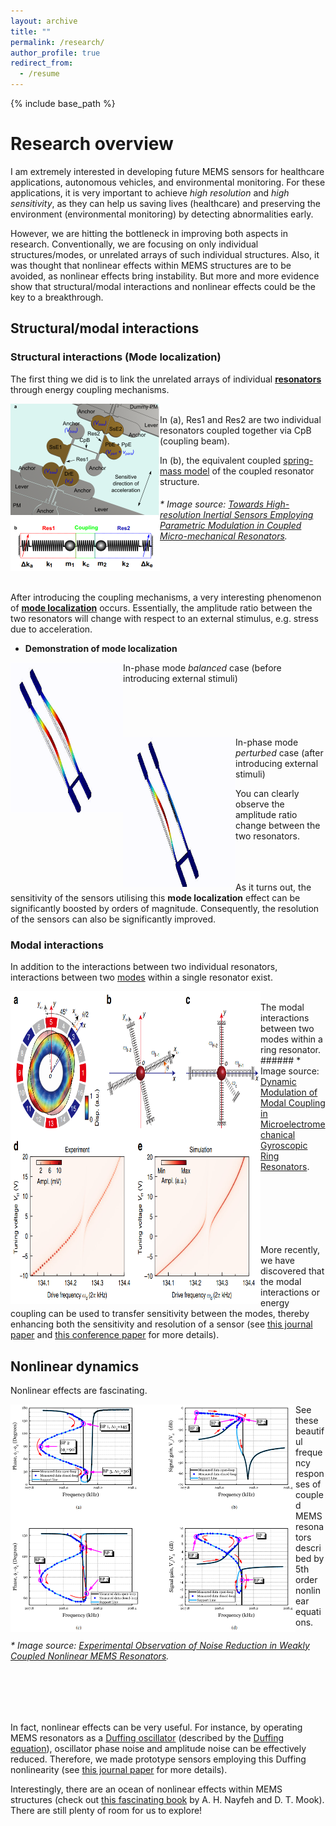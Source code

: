 ```yaml
---
layout: archive
title: ""
permalink: /research/
author_profile: true
redirect_from:
  - /resume
---
```


{% include base_path %}

Research overview
======

I am extremely interested in developing future MEMS sensors for healthcare applications, autonomous vehicles, and environmental monitoring. For these applications, it is very important to achieve <i>high resolution</i> and <i>high sensitivity</i>, as they can help us saving lives (healthcare) and preserving the environment (environmental monitoring) by detecting abnormalities early.

However, we are hitting the bottleneck in improving both aspects in research. Conventionally, we are focusing on only individual structures/modes, or unrelated arrays of such individual structures. Also, it was thought that nonlinear effects within MEMS structures are to be avoided, as nonlinear effects bring instability. But more and more evidence show that structural/modal interactions and nonlinear effects could be the key to a breakthrough.

## Structural/modal interactions

### Structural interactions (Mode localization)

The first thing we did is to link the unrelated arrays of individual <a href="https://en.wikipedia.org/wiki/Resonator"><b>resonators</b></a> through energy coupling mechanisms.

<img align="left" src="/images/CoupledResonators.PNG" height="268" width="239">

<br>
In (a), Res1 and Res2 are two individual resonators coupled together via CpB (coupling beam).

In (b), the equivalent coupled <a href="https://en.wikipedia.org/wiki/Effective_mass_(spring%E2%80%93mass_system)">spring-mass model</a> of the coupled resonator structure.

###### * Image source: <a href="https://journals.aps.org/prapplied/abstract/10.1103/PhysRevApplied.12.044005"> Towards High-resolution Inertial Sensors Employing Parametric Modulation in Coupled Micro-mechanical Resonators</a>.

<br>
<br>

After introducing the coupling mechanisms, a very interesting phenomenon of <a href="https://www.sciencedirect.com/science/article/abs/pii/0022460X8890226X"> <b>mode localization</b></a> occurs. Essentially, the amplitude ratio between the two resonators will change with respect to an external stimulus, e.g. stress due to acceleration.

* <b>Demonstration of mode localization</b>

<img align="left" src="/images/InPhaseModeBalanced.gif" height="240" width="180">
In-phase mode <i>balanced</i> case (before introducing external stimuli)
<br>
<br>
<br>
<br>
<br>
<br>

<img align="left" src="/images/InPhaseModePerturbed.gif" height="240" width="180">
In-phase mode <i>perturbed</i> case (after introducing external stimuli)

You can clearly observe the amplitude ratio change between the two resonators.
<br>
<br>
<br>
<br>

As it turns out, the sensitivity of the sensors utilising this <b>mode localization</b> effect can be significantly boosted by orders of magnitude. Consequently, the resolution of the sensors can also be significantly improved.

### Modal interactions

In addition to the interactions between two individual resonators, interactions between two <a href="https://en.wikipedia.org/wiki/Vibration#Illustration_of_a_multiple_DOF_problem"> modes</a> within a single resonator exist.

<img align="left" src="/images/Modalinteraction.PNG" height="500" width="400">
<br>
The modal interactions between two modes within a ring resonator.
###### * Image source: <a href="https://www.nature.com/articles/s41467-019-12796-0.pdf"> Dynamic Modulation of Modal Coupling in Microelectromechanical Gyroscopic Ring Resonators</a>.

<br>
<br>
<br>
<br>
<br>
<br>
<br>

More recently, we have discovered that the modal interactions or energy coupling can be used to transfer sensitivity between the modes, thereby enhancing both the sensitivity and resolution of a sensor (see <a href="https://ieeexplore.ieee.org/abstract/document/9439932/"> this journal paper</a> and <a href="https://ieeexplore.ieee.org/abstract/document/9375348/"> this conference paper</a> for more details).

## Nonlinear dynamics

Nonlinear effects are fascinating.

<img align="left" src="/images/NonlinearDoubleHysteresis.PNG" height="364" width="456">

See these beautiful frequency responses of coupled MEMS resonators described by 5th order nonlinear equations.
###### * Image source: <a href="https://ieeexplore.ieee.org/abstract/document/8091122/"> Experimental Observation of Noise Reduction in Weakly Coupled Nonlinear MEMS Resonators</a>.

<br>
<br>
<br>


In fact, nonlinear effects can be very useful. For instance, by operating MEMS resonators as a <a href="http://www.scholarpedia.org/article/Duffing_oscillator"> Duffing oscillator</a> (described by the <a href="https://en.wikipedia.org/wiki/Duffing_equation"> Duffing equation</a>), oscillator phase noise and amplitude noise can be effectively reduced. Therefore, we made prototype sensors employing this Duffing nonlinearity (see <a href="https://ieeexplore.ieee.org/abstract/document/8640054"> this journal paper</a> for more details).


Interestingly, there are an ocean of nonlinear effects within MEMS structures (check out <a href="https://onlinelibrary.wiley.com/doi/book/10.1002/9783527617586"> this fascinating book</a> by A. H. Nayfeh and D. T. Mook). There are still plenty of room for us to explore!
